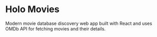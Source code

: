 # Holo Movies

Modern movie database discovery web app built with React and uses OMDb API for fetching movies and their details.
